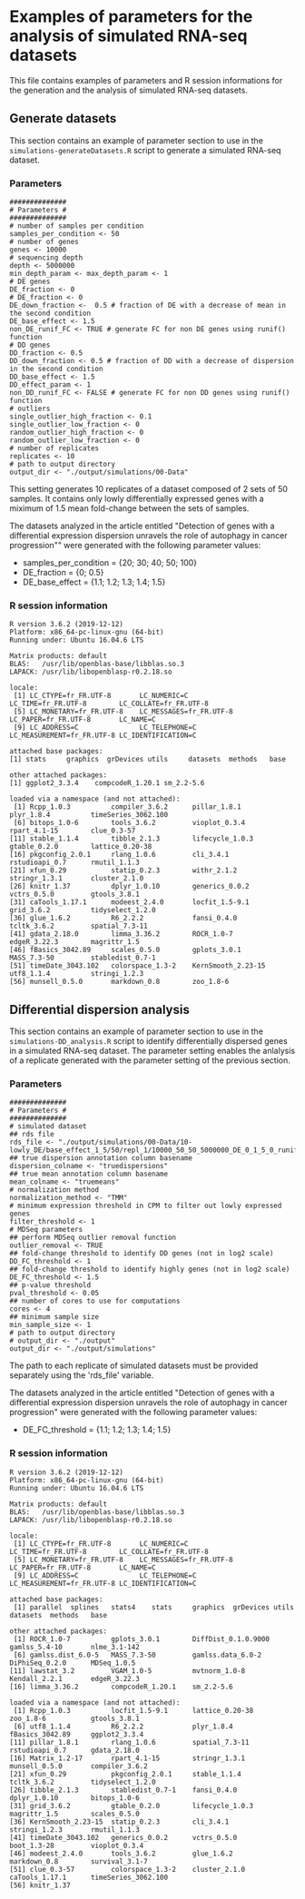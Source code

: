 # Examples of parameters for the analysis of simulated RNA-seq datasets

This file contains examples of parameters and R session informations for the generation and the analysis of simulated RNA-seq datasets.

## Generate datasets

This section contains an example of parameter section to use in the `simulations-generateDatasets.R` script to generate a simulated RNA-seq dataset.

### Parameters

```
##############
# Parameters #
##############
# number of samples per condition
samples_per_condition <- 50
# number of genes
genes <- 10000
# sequencing depth
depth <- 5000000
min_depth_param <- max_depth_param <- 1
# DE genes
DE_fraction <- 0
# DE_fraction <- 0
DE_down_fraction <-  0.5 # fraction of DE with a decrease of mean in the second condition
DE_base_effect <- 1.5
non_DE_runif_FC <- TRUE # generate FC for non DE genes using runif() function
# DD genes
DD_fraction <- 0.5
DD_down_fraction <- 0.5 # fraction of DD with a decrease of dispersion in the second condition
DD_base_effect <- 1.5
DD_effect_param <- 1
non_DD_runif_FC <- FALSE # generate FC for non DD genes using runif() function
# outliers
single_outlier_high_fraction <- 0.1
single_outlier_low_fraction <- 0
random_outlier_high_fraction <- 0
random_outlier_low_fraction <- 0
# number of replicates
replicates <- 10
# path to output directory
output_dir <- "./output/simulations/00-Data"
```

This setting generates 10 replicates of a dataset composed of 2 sets of 50 samples. It contains only lowly differentially expressed genes with a miximum of 1.5 mean fold-change between the sets of samples.

The datasets analyzed in the article entitled "Detection of genes with a differential expression dispersion unravels the role of autophagy in cancer progression"" were generated with the following parameter values:

- samples_per_condition = {20; 30; 40; 50; 100}
- DE_fraction = {0; 0.5}
- DE_base_effect = {1.1; 1.2; 1.3; 1.4; 1.5}

### R session information

```
R version 3.6.2 (2019-12-12)
Platform: x86_64-pc-linux-gnu (64-bit)
Running under: Ubuntu 16.04.6 LTS

Matrix products: default
BLAS:   /usr/lib/openblas-base/libblas.so.3
LAPACK: /usr/lib/libopenblasp-r0.2.18.so

locale:
 [1] LC_CTYPE=fr_FR.UTF-8       LC_NUMERIC=C               LC_TIME=fr_FR.UTF-8        LC_COLLATE=fr_FR.UTF-8    
 [5] LC_MONETARY=fr_FR.UTF-8    LC_MESSAGES=fr_FR.UTF-8    LC_PAPER=fr_FR.UTF-8       LC_NAME=C                 
 [9] LC_ADDRESS=C               LC_TELEPHONE=C             LC_MEASUREMENT=fr_FR.UTF-8 LC_IDENTIFICATION=C       

attached base packages:
[1] stats     graphics  grDevices utils     datasets  methods   base     

other attached packages:
[1] ggplot2_3.3.4    compcodeR_1.20.1 sm_2.2-5.6      

loaded via a namespace (and not attached):
 [1] Rcpp_1.0.3          compiler_3.6.2      pillar_1.8.1        plyr_1.8.4          timeSeries_3062.100
 [6] bitops_1.0-6        tools_3.6.2         vioplot_0.3.4       rpart_4.1-15        clue_0.3-57        
[11] stable_1.1.4        tibble_2.1.3        lifecycle_1.0.3     gtable_0.2.0        lattice_0.20-38    
[16] pkgconfig_2.0.1     rlang_1.0.6         cli_3.4.1           rstudioapi_0.7      rmutil_1.1.3       
[21] xfun_0.29           statip_0.2.3        withr_2.1.2         stringr_1.3.1       cluster_2.1.0      
[26] knitr_1.37          dplyr_1.0.10        generics_0.0.2      vctrs_0.5.0         gtools_3.8.1       
[31] caTools_1.17.1      modeest_2.4.0       locfit_1.5-9.1      grid_3.6.2          tidyselect_1.2.0   
[36] glue_1.6.2          R6_2.2.2            fansi_0.4.0         tcltk_3.6.2         spatial_7.3-11     
[41] gdata_2.18.0        limma_3.36.2        ROCR_1.0-7          edgeR_3.22.3        magrittr_1.5       
[46] fBasics_3042.89     scales_0.5.0        gplots_3.0.1        MASS_7.3-50         stabledist_0.7-1   
[51] timeDate_3043.102   colorspace_1.3-2    KernSmooth_2.23-15  utf8_1.1.4          stringi_1.2.3      
[56] munsell_0.5.0       markdown_0.8        zoo_1.8-6          
```

## Differential dispersion analysis

This section contains an example of parameter section to use in the `simulations-DD_analysis.R` script to identify differentially dispersed genes in a simulated RNA-seq dataset. The parameter setting enables the anlalysis of a replicate generated with the parameter setting of the previous section.

### Parameters

```
##############
# Parameters #
##############
# simulated dataset
## rds file
rds_file <- "./output/simulations/00-Data/10-lowly_DE/base_effect_1_5/50/repl_1/10000_50_50_5000000_DE_0_1_5_0_runif_DD_0_5_1_5_1_1_SO_0_1_0_RO_0_0_repl_1.rds"
## true dispersion annotation column basename
dispersion_colname <- "truedispersions"
## true mean annotation column basename
mean_colname <- "truemeans"
# normalization method
normalization_method <- "TMM"
# minimum expression threshold in CPM to filter out lowly expressed genes
filter_threshold <- 1
# MDSeq parameters
## perform MDSeq outlier removal function
outlier_removal <- TRUE
## fold-change threshold to identify DD genes (not in log2 scale)
DD_FC_threshold <- 1
## fold-change threshold to identify highly genes (not in log2 scale)
DE_FC_threshold <- 1.5
## p-value threshold
pval_threshold <- 0.05
## number of cores to use for computations
cores <- 4
## minimum sample size
min_sample_size <- 1
# path to output directory
# output_dir <- "./output"
output_dir <- "./output/simulations"
```

The path to each replicate of simulated datasets must be provided separately using the 'rds_file' variable.

The datasets analyzed in the article entitled "Detection of genes with a differential expression dispersion unravels the role of autophagy in cancer progression" were generated with the following parameter values:

- DE_FC_threshold = {1.1; 1.2; 1.3; 1.4; 1.5}

### R session information

```
R version 3.6.2 (2019-12-12)
Platform: x86_64-pc-linux-gnu (64-bit)
Running under: Ubuntu 16.04.6 LTS

Matrix products: default
BLAS:   /usr/lib/openblas-base/libblas.so.3
LAPACK: /usr/lib/libopenblasp-r0.2.18.so

locale:
 [1] LC_CTYPE=fr_FR.UTF-8       LC_NUMERIC=C               LC_TIME=fr_FR.UTF-8        LC_COLLATE=fr_FR.UTF-8    
 [5] LC_MONETARY=fr_FR.UTF-8    LC_MESSAGES=fr_FR.UTF-8    LC_PAPER=fr_FR.UTF-8       LC_NAME=C                 
 [9] LC_ADDRESS=C               LC_TELEPHONE=C             LC_MEASUREMENT=fr_FR.UTF-8 LC_IDENTIFICATION=C       

attached base packages:
 [1] parallel  splines   stats4    stats     graphics  grDevices utils     datasets  methods   base     

other attached packages:
 [1] ROCR_1.0-7          gplots_3.0.1        DiffDist_0.1.0.9000 gamlss_5.4-10       nlme_3.1-142       
 [6] gamlss.dist_6.0-5   MASS_7.3-50         gamlss.data_6.0-2   DiPhiSeq_0.2.0      MDSeq_1.0.5        
[11] lawstat_3.2         VGAM_1.0-5          mvtnorm_1.0-8       Kendall_2.2.1       edgeR_3.22.3       
[16] limma_3.36.2        compcodeR_1.20.1    sm_2.2-5.6         

loaded via a namespace (and not attached):
 [1] Rcpp_1.0.3          locfit_1.5-9.1      lattice_0.20-38     zoo_1.8-6           gtools_3.8.1       
 [6] utf8_1.1.4          R6_2.2.2            plyr_1.8.4          fBasics_3042.89     ggplot2_3.3.4      
[11] pillar_1.8.1        rlang_1.0.6         spatial_7.3-11      rstudioapi_0.7      gdata_2.18.0       
[16] Matrix_1.2-17       rpart_4.1-15        stringr_1.3.1       munsell_0.5.0       compiler_3.6.2     
[21] xfun_0.29           pkgconfig_2.0.1     stable_1.1.4        tcltk_3.6.2         tidyselect_1.2.0   
[26] tibble_2.1.3        stabledist_0.7-1    fansi_0.4.0         dplyr_1.0.10        bitops_1.0-6       
[31] grid_3.6.2          gtable_0.2.0        lifecycle_1.0.3     magrittr_1.5        scales_0.5.0       
[36] KernSmooth_2.23-15  statip_0.2.3        cli_3.4.1           stringi_1.2.3       rmutil_1.1.3       
[41] timeDate_3043.102   generics_0.0.2      vctrs_0.5.0         boot_1.3-28         vioplot_0.3.4      
[46] modeest_2.4.0       tools_3.6.2         glue_1.6.2          markdown_0.8        survival_3.1-7     
[51] clue_0.3-57         colorspace_1.3-2    cluster_2.1.0       caTools_1.17.1      timeSeries_3062.100
[56] knitr_1.37         
```
